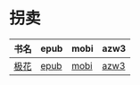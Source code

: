 # 拐卖

| 书名 | epub | mobi | azw3 |
| --- | --- | --- | --- |
| [极花](http://ct.dalanmei.com/f/31084289-595860300-4d78b4) | [epub](http://ct.dalanmei.com/f/31084289-595860300-4d78b4) | [mobi](http://ct.dalanmei.com/f/31084289-595857478-5a04c5) | [azw3](http://ct.dalanmei.com/f/31084289-595859907-758d9d) |
